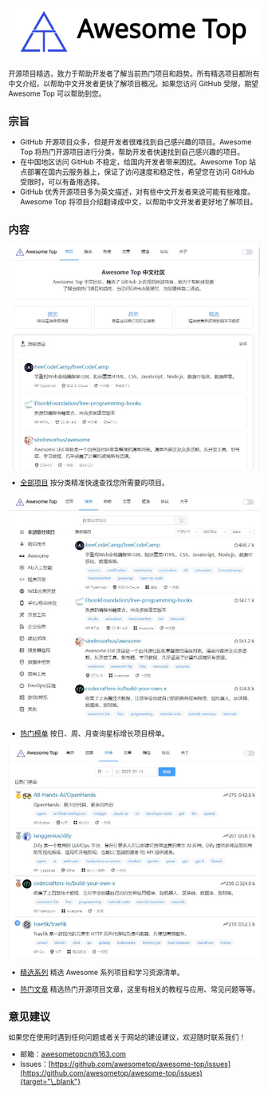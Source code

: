 <h1 align="center">
  <a href="https://awesometop.cn" target="_blank">
      <img src="/img/awesometop-title-blue.svg" alt="Awesome Top Logo">
  </a>
</h1>

开源项目精选，致力于帮助开发者了解当前热门项目和趋势。所有精选项目都附有中文介绍，以帮助中文开发者更快了解项目概况。如果您访问 GitHub 受限，期望 Awesome Top 可以帮助到您。

## 宗旨

- GitHub 开源项目众多，但是开发者很难找到自己感兴趣的项目。Awesome Top 将热门开源项目进行分类，帮助开发者快速找到自己感兴趣的项目。
- 在中国地区访问 GitHub 不稳定，给国内开发者带来困扰。Awesome Top 站点部署在国内云服务器上，保证了访问速度和稳定性，希望您在访问 GitHub 受限时，可以有备用选择。
- GitHub 优秀开源项目多为英文描述，对有些中文开发者来说可能有些难度。Awesome Top 将项目介绍翻译成中文，以帮助中文开发者更好地了解项目。

## 内容

<p align="center">
<img src="/img/homepage.jpg" alt="Awesome Top Home">
</p>

- <a href="https://awesometop.cn/explore" target="_blank">全部项目</a> 按分类精准快速查找您所需要的项目。

<p align="center">
<img src="/img/explore.jpg" alt="Awesome Top Explore">
</p>

- <a href="https://awesometop.cn/hotlist" target="_blank">热门榜单</a> 按日、周、月查询星标增长项目榜单。

<p align="center">
<img src="/img/hotlist.jpg" alt="Awesome Top Hotlist">
</p>

- <a href="https://awesometop.cn/awesome" target="_blank">精选系列</a> 精选 Awesome 系列项目和学习资源清单。

- <a href="https://awesometop.cn/posts" target="_blank">热门文章</a> 精选热门开源项目文章，这里有相关的教程与应用、常见问题等等。

## 意见建议

如果您在使用时遇到任何问题或者关于网站的建设建议，欢迎随时联系我们！

- 邮箱：[awesometopcn@163.com](mailto:awesometopcn@163.com)
- Issues：[https://github.com/awesometop/awesome-top/issues](https://github.com/awesometop/awesome-top/issues){target="\_blank"}
